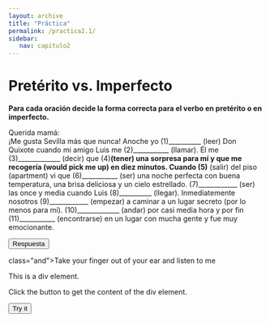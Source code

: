 ```yaml
---
layout: archive
title: "Práctica"
permalink: /practica2.1/
sidebar:
   nav: capitulo2
---
```

# Pretérito vs. Imperfecto

**Para cada oración decide la forma correcta para el verbo en pretérito o en imperfecto.**

Querida mamá:  
¡Me gusta Sevilla más que nunca! Anoche yo (1)__________ (leer) Don Quixote cuando mi amigo Luis me (2)___________ (llamar). Él me (3)_____________ (decir) que (4)____________(tener) una sorpresa para mí y que me recogería (would pick me up) en diez minutos. Cuando (5)____________ (salir) del piso (apartment) vi que (6)___________ (ser) una noche perfecta con buena temperatura, una brisa deliciosa y un cielo estrellado. (7)____________ (ser) las once y media cuando Luis (8)__________ (llegar). Inmediatemente nosotros (9)____________ (empezar) a caminar a un lugar secreto (por lo menos para mí). (10)_____________ (andar) por casi media hora y por fin (11)___________ (encontrarse) en un lugar con mucha gente y fue muy emocionante.

<button class="btn respuesta">Respuesta</button> 

class="and">Take your finger out of your ear and listen to me</p>
</div>


<div id="myDIV">This is a div element.</div>

<p>Click the button to get the content of the div element.</p>

<button onclick="myFunction()">Try it</button>

<p id="demo"></p>

<script>
function myFunction() {
  var x = document.getElementById("myDIV").innerHTML;
  document.getElementById("demo").innerHTML = x;
}
</script>
